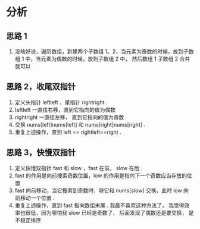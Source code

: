 # 分析

## 思路 1

1. 没啥好说，遍历数组，新建两个子数组 1。2，当元素为奇数的时候，放到子数组 1 中，当元素为偶数的时候，放到子数组 2 中， 然后数组 1 子数组 2 合并就可以

## 思路 2，收尾双指针

1. 定义头指针 leftleft ，尾指针 rightright .
2. leftleft 一直往右移，直到它指向的值为偶数
3. rightright 一直往左移， 直到它指向的值为奇数
4. 交换 nums[left]nums[left] 和 nums[right]nums[right] .
5. 重复上述操作，直到 left == rightleft==right .

## 思路 3，快慢双指针

1. 定义快慢双指针 fast 和 slow ，fast 在前， slow 在后 .
2. fast 的作用是向前搜索奇数位置，low 的作用是指向下一个奇数应当存放的位置
3. fast 向前移动，当它搜索到奇数时，将它和 nums[slow] 交换，此时 low 向前移动一个位置 .
4. 重复上述操作，直到 fast 指向数组末尾 .
   我最不喜欢这种方法了， 我觉得效率也很低，因为哪怕我 slow 已经是奇数了， 后面发现了偶数还是要交换， 是不稳定排序
